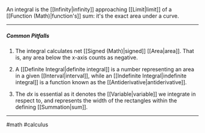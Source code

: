 An integral is the [[Infinity|infinity]] approaching [[Limit|limit]] of a [[Function (Math)|function's]] sum: it's the exact area under a curve. 

---
#####  Common Pitfalls

1. The integral calculates net [[Signed (Math)|signed]] [[Area|area]]. That is, any area below the x-axis counts as negative. 

2. A [[Definite Integral|definite integral]] is a number representing an area in a given [[Interval|interval]], while an [[Indefinite Integral|indefinite integral]] is a function known as the [[Antiderivative|antiderivative]].

3. The $dx$ is essential as it denotes the [[Variable|variable]] we integrate in respect to, and represents the width of the rectangles within the defining [[Summation|sum]].

---
#math #calculus 